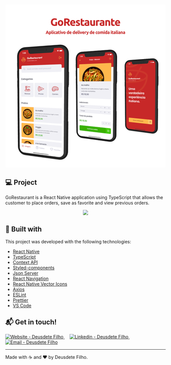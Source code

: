  <h3 align="center"> <img src="logo.png">

</h3>

## :computer: Project

GoRestaurant is a React Native application using TypeScript that allows the customer to place orders, save as favorite and view previous orders.

<p align="center">
  <img src="gif.gif">

## :rocket: Built with

This project was developed with the following technologies:

- [React Native](https://facebook.github.io/react-native/)
- [TypeScript](https://github.com/microsoft/TypeScript)
- [Context API](https://reactjs.org/docs/context.html)
- [Styled-components](https://www.styled-components.com/)
- [Json Server](https://github.com/typicode/json-server)
- [React Navigation](https://reactnavigation.org/)
- [React Native Vector Icons](https://github.com/oblador/react-native-vector-icons)
- [Axios](https://github.com/axios/axios)
- [ESLint](https://eslint.org/)
- [Prettier](https://prettier.io/)
- [VS Code](https://code.visualstudio.com/)

## :mailbox_with_mail: Get in touch!

<a href="https://stefanosaffran.com" target="_blank" >
  <img alt="Website - Deusdete Filho" src="https://img.shields.io/badge/Website--%23F8952D?style=social">
</a>&nbsp;&nbsp;&nbsp;
<a href="https://www.linkedin.com/in/deusdeusdetefilhod/" target="_blank" >
  <img alt="Linkedin - Deusdete Filho" src="https://img.shields.io/badge/Linkedin--%23F8952D?style=social&logo=linkedin">
</a>&nbsp;&nbsp;&nbsp;
<a href="mailto:deusdetefilho@gmail.com" target="_blank" >
  <img alt="Email - Deusdete Filho" src="https://img.shields.io/badge/Email--%23F8952D?style=social&logo=gmail">
</a>

---

Made with :coffee: and ❤️ by Deusdete Filho.
